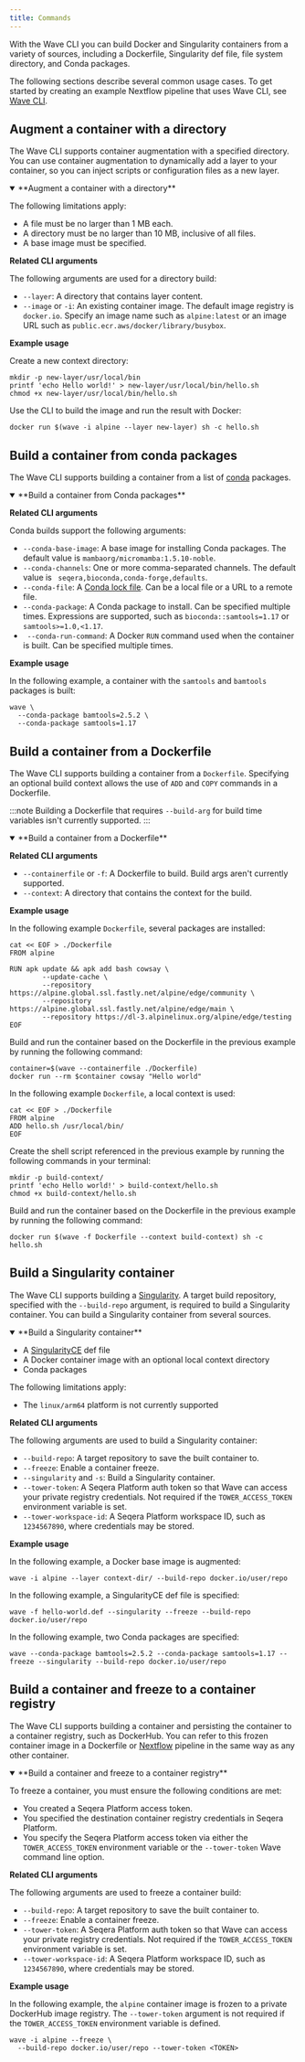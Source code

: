 ```yaml
---
title: Commands
---
```


With the Wave CLI you can build Docker and Singularity containers from a variety of sources, including a Dockerfile, Singularity def file, file system directory, and Conda packages.

The following sections describe several common usage cases. To get started by creating an example Nextflow pipeline that uses Wave CLI, see [Wave CLI][start].

[start]: /wave_docs/wave_repo/docs/get-started/wave-cli.mdx

## Augment a container with a directory 

The Wave CLI supports container augmentation with a specified directory. You can use container augmentation to dynamically add a layer to your container, so you can inject scripts or configuration files as a new layer.

<details open>
<summary>**Augment a container with a directory**</summary>

The following limitations apply:

- A file must be no larger than 1 MB each.
- A directory must be no larger than 10 MB, inclusive of all files.
- A base image must be specified.

**Related CLI arguments**

The following arguments are used for a directory build:

- `--layer`: A directory that contains layer content.
- `--image` or `-i`: An existing container image. The default image registry is `docker.io`. Specify an image name such as `alpine:latest` or an image URL such as `public.ecr.aws/docker/library/busybox`.

**Example usage**

Create a new context directory:

```
mkdir -p new-layer/usr/local/bin
printf 'echo Hello world!' > new-layer/usr/local/bin/hello.sh
chmod +x new-layer/usr/local/bin/hello.sh
```

Use the CLI to build the image and run the result with Docker:

```
docker run $(wave -i alpine --layer new-layer) sh -c hello.sh
```
</details>

## Build a container from conda packages

The Wave CLI supports building a container from a list of [conda] packages.

<details open>
<summary>**Build a container from Conda packages**</summary>

**Related CLI arguments**

Conda builds support the following arguments:

- `--conda-base-image`: A base image for installing Conda packages. The default value is `mambaorg/micromamba:1.5.10-noble`.
- `--conda-channels`: One or more comma-separated channels. The default value is ` seqera,bioconda,conda-forge,defaults`.
- `--conda-file`: A [Conda lock file][conda-lock]. Can be a local file or a URL to a remote file.
- `--conda-package`: A Conda package to install. Can be specified multiple times. Expressions are supported, such as `bioconda::samtools=1.17` or `samtools>=1.0,<1.17`.
- ` --conda-run-command`: A Docker `RUN` command used when the container is built. Can be specified multiple times.

**Example usage**

In the following example, a container with the `samtools` and `bamtools` packages is built:

```
wave \
  --conda-package bamtools=2.5.2 \
  --conda-package samtools=1.17
```

[Conda]: https://anaconda.org/anaconda/repo
[conda-lock]: https://github.com/conda/conda-lock
</details>

## Build a container from a Dockerfile

The Wave CLI supports building a container from a `Dockerfile`. Specifying an optional build context allows the use of `ADD` and `COPY` commands in a Dockerfile.

:::note
Building a Dockerfile that requires `--build-arg` for build time variables isn't currently supported.
:::

<details open>
<summary>**Build a container from a Dockerfile**</summary>

**Related CLI arguments**

- `--containerfile` or `-f`: A Dockerfile to build. Build args aren't currently supported.
- `--context`: A directory that contains the context for the build.

**Example usage**

In the following example `Dockerfile`, several packages are installed:

```
cat << EOF > ./Dockerfile
FROM alpine

RUN apk update && apk add bash cowsay \
        --update-cache \
        --repository https://alpine.global.ssl.fastly.net/alpine/edge/community \
        --repository https://alpine.global.ssl.fastly.net/alpine/edge/main \
        --repository https://dl-3.alpinelinux.org/alpine/edge/testing
EOF
```

Build and run the container based on the Dockerfile in the previous example by running the following command:

```
container=$(wave --containerfile ./Dockerfile)
docker run --rm $container cowsay "Hello world"
```

In the following example `Dockerfile`, a local context is used:

```
cat << EOF > ./Dockerfile
FROM alpine
ADD hello.sh /usr/local/bin/
EOF
```

Create the shell script referenced in the previous example by running the following commands in your terminal:

```
mkdir -p build-context/
printf 'echo Hello world!' > build-context/hello.sh
chmod +x build-context/hello.sh
```

Build and run the container based on the Dockerfile in the previous example by running the following command:

```
docker run $(wave -f Dockerfile --context build-context) sh -c hello.sh
```
</details>

## Build a Singularity container

The Wave CLI supports building a [Singularity]. A target build repository, specified with the `--build-repo` argument, is required to build a Singularity container. You can build a Singularity container from several sources.

<details open>
<summary>**Build a Singularity container**</summary>

- A [SingularityCE] def file
- A Docker container image with an optional local context directory
- Conda packages

The following limitations apply:

- The `linux/arm64` platform is not currently supported

**Related CLI arguments**

The following arguments are used to build a Singularity container:

- `--build-repo`: A target repository to save the built container to.
- `--freeze`: Enable a container freeze.
- `--singularity` and `-s`: Build a Singularity container.
- `--tower-token`: A Seqera Platform auth token so that Wave can access your private registry credentials. Not required if the `TOWER_ACCESS_TOKEN` environment variable is set.
- `--tower-workspace-id`: A Seqera Platform workspace ID, such as `1234567890`, where credentials may be stored.

**Example usage**

In the following example, a Docker base image is augmented:

```
wave -i alpine --layer context-dir/ --build-repo docker.io/user/repo
```

In the following example, a SingularityCE def file is specified:

```
wave -f hello-world.def --singularity --freeze --build-repo docker.io/user/repo
```

In the following example, two Conda packages are specified:

```
wave --conda-package bamtools=2.5.2 --conda-package samtools=1.17 --freeze --singularity --build-repo docker.io/user/repo
```

[Singularity]: https://docs.sylabs.io/guides/latest/user-guide/introduction.html
[SingularityCE]: https://docs.sylabs.io/guides/latest/user-guide/definition_files.html
</details>

## Build a container and freeze to a container registry

The Wave CLI supports building a container and persisting the container to a container registry, such as DockerHub. You can refer to this frozen container image in a Dockerfile or [Nextflow] pipeline in the same way as any other container.

<details open>
<summary>**Build a container and freeze to a container registry**</summary>

To freeze a container, you must ensure the following conditions are met:

- You created a Seqera Platform access token.
- You specified the destination container registry credentials in Seqera Platform.
- You specify the Seqera Platform access token via either the `TOWER_ACCESS_TOKEN` environment variable or the `--tower-token` Wave command line option.

**Related CLI arguments**

The following arguments are used to freeze a container build:

- `--build-repo`: A target repository to save the built container to.
- `--freeze`: Enable a container freeze.
- `--tower-token`: A Seqera Platform auth token so that Wave can access your private registry credentials. Not required if the `TOWER_ACCESS_TOKEN` environment variable is set.
- `--tower-workspace-id`: A Seqera Platform workspace ID, such as `1234567890`, where credentials may be stored.

**Example usage**

In the following example, the `alpine` container image is frozen to a private DockerHub image registry. The `--tower-token` argument is not required if the `TOWER_ACCESS_TOKEN` environment variable is defined.

```
wave -i alpine --freeze \
  --build-repo docker.io/user/repo --tower-token <TOKEN>
```

[Nextflow]: https://www.nextflow.io/
</details>
